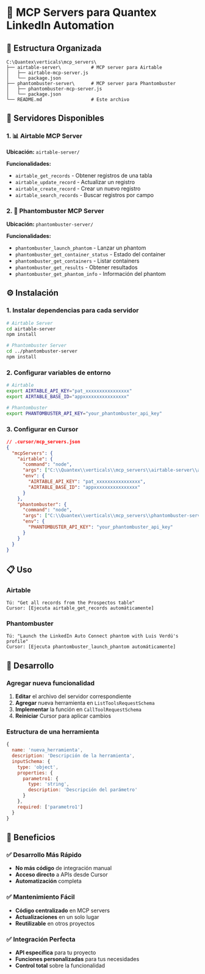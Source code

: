 # 🚀 MCP Servers para Quantex LinkedIn Automation

## 📁 Estructura Organizada

```
C:\Quantex\verticals\mcp_servers\
├── airtable-server\           # MCP server para Airtable
│   ├── airtable-mcp-server.js
│   └── package.json
├── phantombuster-server\      # MCP server para Phantombuster
│   ├── phantombuster-mcp-server.js
│   └── package.json
└── README.md                  # Este archivo
```

## 🔧 Servidores Disponibles

### 1. 📊 Airtable MCP Server
**Ubicación:** `airtable-server/`

**Funcionalidades:**
- `airtable_get_records` - Obtener registros de una tabla
- `airtable_update_record` - Actualizar un registro
- `airtable_create_record` - Crear un nuevo registro
- `airtable_search_records` - Buscar registros por campo

### 2. 🚀 Phantombuster MCP Server
**Ubicación:** `phantombuster-server/`

**Funcionalidades:**
- `phantombuster_launch_phantom` - Lanzar un phantom
- `phantombuster_get_container_status` - Estado del container
- `phantombuster_get_containers` - Listar containers
- `phantombuster_get_results` - Obtener resultados
- `phantombuster_get_phantom_info` - Información del phantom

## ⚙️ Instalación

### 1. Instalar dependencias para cada servidor
```bash
# Airtable Server
cd airtable-server
npm install

# Phantombuster Server
cd ../phantombuster-server
npm install
```

### 2. Configurar variables de entorno
```bash
# Airtable
export AIRTABLE_API_KEY="pat_xxxxxxxxxxxxxxxx"
export AIRTABLE_BASE_ID="appxxxxxxxxxxxxxxxx"

# Phantombuster
export PHANTOMBUSTER_API_KEY="your_phantombuster_api_key"
```

### 3. Configurar en Cursor
```json
// .cursor/mcp_servers.json
{
  "mcpServers": {
    "airtable": {
      "command": "node",
      "args": ["C:\\Quantex\\verticals\\mcp_servers\\airtable-server\\airtable-mcp-server.js"],
      "env": {
        "AIRTABLE_API_KEY": "pat_xxxxxxxxxxxxxxxx",
        "AIRTABLE_BASE_ID": "appxxxxxxxxxxxxxxxx"
      }
    },
    "phantombuster": {
      "command": "node",
      "args": ["C:\\Quantex\\verticals\\mcp_servers\\phantombuster-server\\phantombuster-mcp-server.js"],
      "env": {
        "PHANTOMBUSTER_API_KEY": "your_phantombuster_api_key"
      }
    }
  }
}
```

## 📋 Uso

### Airtable
```
Tú: "Get all records from the Prospectos table"
Cursor: [Ejecuta airtable_get_records automáticamente]
```

### Phantombuster
```
Tú: "Launch the LinkedIn Auto Connect phantom with Luis Verdú's profile"
Cursor: [Ejecuta phantombuster_launch_phantom automáticamente]
```

## 🔧 Desarrollo

### Agregar nueva funcionalidad
1. **Editar** el archivo del servidor correspondiente
2. **Agregar** nueva herramienta en `ListToolsRequestSchema`
3. **Implementar** la función en `CallToolRequestSchema`
4. **Reiniciar** Cursor para aplicar cambios

### Estructura de una herramienta
```javascript
{
  name: 'nueva_herramienta',
  description: 'Descripción de la herramienta',
  inputSchema: {
    type: 'object',
    properties: {
      parametro1: {
        type: 'string',
        description: 'Descripción del parámetro'
      }
    },
    required: ['parametro1']
  }
}
```

## 🎯 Beneficios

### ✅ Desarrollo Más Rápido
- **No más código** de integración manual
- **Acceso directo** a APIs desde Cursor
- **Automatización** completa

### ✅ Mantenimiento Fácil
- **Código centralizado** en MCP servers
- **Actualizaciones** en un solo lugar
- **Reutilizable** en otros proyectos

### ✅ Integración Perfecta
- **API específica** para tu proyecto
- **Funciones personalizadas** para tus necesidades
- **Control total** sobre la funcionalidad